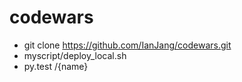 # codewars

- git clone https://github.com/IanJang/codewars.git
- myscript/deploy_local.sh
- py.test /{name}
